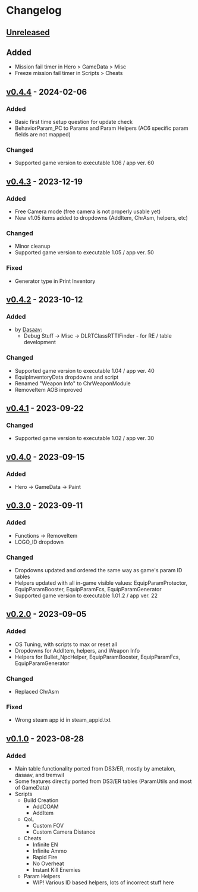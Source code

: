 # Changelog
## [Unreleased]
## Added
 - Mission fail timer in Hero > GameData > Misc
 - Freeze mission fail timer in Scripts > Cheats

## [v0.4.4] - 2024-02-06
### Added
 - Basic first time setup question for update check
 - BehaviorParam_PC to Params and Param Helpers (AC6 specific param fields are not mapped)
### Changed
 - Supported game version to executable 1.06 / app ver. 60

## [v0.4.3] - 2023-12-19
### Added
 - Free Camera mode (free camera is not properly usable yet)
 - New v1.05 items added to dropdowns (AddItem, ChrAsm, helpers, etc)
### Changed
 - Minor cleanup
 - Supported game version to executable 1.05 / app ver. 50
### Fixed
 - Generator type in Print Inventory

## [v0.4.2] - 2023-10-12
### Added
 - by [Dasaav](https://github.com/Dasaav-dsv):
   - Debug Stuff -> Misc -> DLRTClassRTTIFinder - for RE / table development
### Changed
 - Supported game version to executable 1.04 / app ver. 40
 - EquipInventoryData dropdowns and script
 - Renamed "Weapon Info" to ChrWeaponModule
 - RemoveItem AOB improved

## [v0.4.1] - 2023-09-22
### Changed
 - Supported game version to executable 1.02 / app ver. 30

## [v0.4.0] - 2023-09-15
### Added
 - Hero -> GameData -> Paint

## [v0.3.0] - 2023-09-11
### Added
 - Functions -> RemoveItem
 - LOGO_ID dropdown
### Changed
 - Dropdowns updated and ordered the same way as game's param ID tables
 - Helpers updated with all in-game visible values: EquipParamProtector, EquipParamBooster, EquipParamFcs, EquipParamGenerator
 - Supported game version to executable 1.01.2 / app ver. 22

## [v0.2.0] - 2023-09-05
### Added
 - OS Tuning, with scripts to max or reset all
 - Dropdowns for AddItem, helpers, and Weapon Info
 - Helpers for Bullet_NpcHelper, EquipParamBooster, EquipParamFcs, EquipParamGenerator
### Changed
 - Replaced ChrAsm
### Fixed
 - Wrong steam app id in steam_appid.txt

## [v0.1.0] - 2023-08-28
### Added
 - Main table functionality ported from DS3/ER, mostly by ametalon, dasaav, and tremwil
 - Some features directly ported from DS3/ER tables (ParamUtils and most of GameData)
 - Scripts
   - Build Creation
     - AddCOAM
     - AddItem
   - QoL
     - Custom FOV
     - Custom Camera Distance
   - Cheats
     - Infinite EN
     - Infinite Ammo
     - Rapid Fire
     - No Overheat
     - Instant Kill Enemies
   - Param Helpers
     - WIP! Various ID based helpers, lots of incorrect stuff here


[unreleased]: https://github.com/The-Grand-Archives/ARMORED-CORE-VI-CT-TGA/compare/v0.4.4...dev
[v0.4.4]: https://github.com/inunorii/Elden-Ring-CT-TGA/compare/v0.4.3...v0.4.4
[v0.4.3]: https://github.com/inunorii/Elden-Ring-CT-TGA/compare/v0.4.2...v0.4.3
[v0.4.2]: https://github.com/inunorii/Elden-Ring-CT-TGA/compare/v0.4.1...v0.4.2
[v0.4.1]: https://github.com/inunorii/Elden-Ring-CT-TGA/compare/v0.4.0...v0.4.1
[v0.4.0]: https://github.com/inunorii/Elden-Ring-CT-TGA/compare/v0.3.0...v0.4.0
[v0.3.0]: https://github.com/inunorii/Elden-Ring-CT-TGA/compare/v0.2.0...v0.3.0
[v0.2.0]: https://github.com/inunorii/Elden-Ring-CT-TGA/compare/v0.1.0...v0.2.0
[v0.1.0]: https://github.com/inunorii/Elden-Ring-CT-TGA/releases/tag/v0.1.0